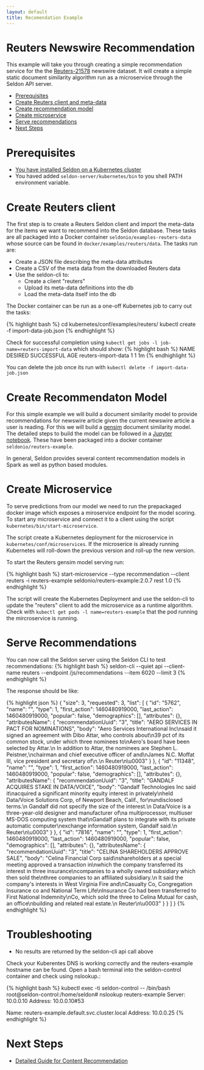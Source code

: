 ```yaml
---
layout: default
title: Recomendation Example
---
```


# Reuters Newswire Recommendation

This example will take you through creating a simple recommendation service for the the [Reuters-21578](http://www.daviddlewis.com/resources/testcollections/reuters21578/) newswire dataset. It will create a simple static document similarity algorithm run as a microservice through the Seldon API server.

 * [Prerequisites](#prerequisites)
 * [Create Reuters client and meta-data](#meta-data)
 * [Create recommendation model](#model)
 * [Create microservice](#microservice)
 * [Serve recommendations](#recommendations)
 * [Next Steps](#next-steps)

# Prerequisites<a name="prerequisites"></a>

 * [You have installed Seldon on a Kubernetes cluster](install.html)
 * You haved added ```seldon-server/kubernetes/bin``` to you shell PATH environment variable.


# Create Reuters client<a name="meta-data"></a>
The first step is to create a Reuters Seldon client and import the meta-data for the items we want to recommend into the Seldon database. These tasks are all packaged into a Docker container ```seldonio/examples-reuters-data``` whose source can be found in ```docker/examples/reuters/data```. The tasks run are:

 * Create a JSON file describing the meta-data attributes
 * Create a CSV of the meta data from the downloaded Reuters data
 * Use the seldon-cli to:
    * Create a client "reuters"
    * Upload its meta-data definitions into the db
    * Load the meta-data itself into the db

The Docker container can be run as a one-off Kubernetes job to carry out the tasks:

{% highlight bash %}
cd kubernetes/conf/examples/reuters/
kubectl create -f import-data-job.json
{% endhighlight %}

Check for successful completion using ```kubectl get jobs -l job-name=reuters-import-data``` which should show:
{% highlight bash %}
NAME                  DESIRED   SUCCESSFUL   AGE
reuters-import-data   1         1            1m
{% endhighlight %}

You can delete the job once its run with ```kubectl delete -f import-data-job.json```

# Create Recommendaton Model<a name="model"></a>
For this simple example we will build a document similarity model to provide recommendations for newswire article given the current newswire article a user is reading. For this we will build a [gensim](https://radimrehurek.com/gensim/) document similarity model. The detailed steps to build the model can be followed in a [Jupyter notebook](https://github.com/SeldonIO/seldon-server/blob/master/python/examples/doc_similarity_reuters.ipynb). These have been packaged into a docker container ```seldonio/reuters-example```.

In general, Seldon provides several content recommendation models in Spark as well as python based modules.

# Create Microservice<a name="microservice"></a>
To serve predictions from our model we need to run the prepackaged docker image which exposes a miroservice endpoint for the model scoring. To start any microservice and connect it to a client using the script ```kubernetes/bin/start-microservice```.

The script create a Kubernetes deployment for the microservice in ```kubernetes/conf/microservices```. If the microserice is already running Kubernetes will roll-down the previous version and roll-up the new version.

To start the Reuters gensim model serving run:

{% highlight bash %}
start-microservice --type recommendation --client reuters -i reuters-example seldonio/reuters-example:2.0.7 rest 1.0
{% endhighlight %}

The script will create the Kubernetes Deployment and use the seldon-cli to update the "reuters" client to add the microservice as a runtime algorithm. Check with ```kubectl get pods -l name=reuters-example``` that the pod running the mircroservice is running.  

# Serve Recommendations<a name="recommendations"></a>
You can now call the Seldon server using the Seldon CLI to test recommendations:
{% highlight bash %}
seldon-cli --quiet api --client-name reuters --endpoint  /js/recommendations --item 6020 --limit 3
{% endhighlight %}

The response should be like:

{% highlight json %}
{
  "size": 3,
  "requested": 3,
  "list": [
    {
      "id": "5762",
      "name": "",
      "type": 1,
      "first_action": 1460480919000,
      "last_action": 1460480919000,
      "popular": false,
      "demographics": [],
      "attributes": {},
      "attributesName": {
        "recommendationUuid": "3",
        "title": "AERO SERVICES <AEROE> IN PACT FOR NOMINATIONS",
        "body": "Aero Services International Inc\nsaid it signed an agreement with Dibo Attar, who controls about\n39 pct of its common stock, under which three nominees to\nAero's board have been selected by Attar.\n    In addition to Attar, the nominees are Stephen L. Peistner,\nchairman and chief executive officer of <McCrory Corp> and\nJames N.C. Moffat III, vice president and secretary of\n<Eastover Corp>.\n Reuter\n\u0003"
      }
    },
    {
      "id": "11348",
      "name": "",
      "type": 1,
      "first_action": 1460480919000,
      "last_action": 1460480919000,
      "popular": false,
      "demographics": [],
      "attributes": {},
      "attributesName": {
        "recommendationUuid": "3",
        "title": "GANDALF <GANDF> ACQUIRES STAKE IN DATA/VOICE",
        "body": "Gandalf Technologies Inc said it\nacquired a significant minority equity interest in privately\nheld Data/Voice Solutions Corp, of Newport Beach, Calif., for\nundisclosed terms.\n    Gandalf did not specify the size of the interest.\n    Data/Voice is a three-year-old designer and manufacturer of\na multiprocessor, multiuser MS-DOS computing system that\nGandalf plans to integrate with its private automatic computer\nexchange information system, Gandalf said.\n Reuter\n\u0003"
      }
    },
    {
      "id": "7816",
      "name": "",
      "type": 1,
      "first_action": 1460480919000,
      "last_action": 1460480919000,
      "popular": false,
      "demographics": [],
      "attributes": {},
      "attributesName": {
        "recommendationUuid": "3",
        "title": "CELINA <CELNA> SHAREHOLDERS APPROVE SALE",
        "body": "Celina Financial Corp said\nshareholders at a special meeting approved a transaction in\nwhich the company transferred its interest in three insurance\ncompanies to a wholly owned subsidiary which then sold the\nthree companies to an affiliated subsidiary.\n    It said the company's interests in West Virginia Fire and\nCasualty Co, Congregation Insurance co and National Term Life\nInsurance Co had been transferred to First National Indemnity\nCo, which sold the three to Celina Mutual for cash, an office\nbuilding and related real estate.\n Reuter\n\u0003"
      }
    }
  ]
}
{% endhighlight %}

# Troubleshooting

 * No results are returned by the seldon-cli api call above

Check your Kuberentes DNS is working correctly and the reuters-example hostname can be found. Open a bash terminal into the seldon-control container and check using nslookup.:

{% highlight bash %}
kubectl exec -ti seldon-control -- /bin/bash
root@seldon-control:/home/seldon# nslookup reuters-example
Server:				  	   10.0.0.10
Address:				   10.0.0.10#53

Name:					   reuters-example.default.svc.cluster.local
Address: 10.0.0.25
{% endhighlight %}

# Next Steps<a name="next-steps"></a>

 * [Detailed Guide for Content Recommendation](content-recommendation-guide.html)
